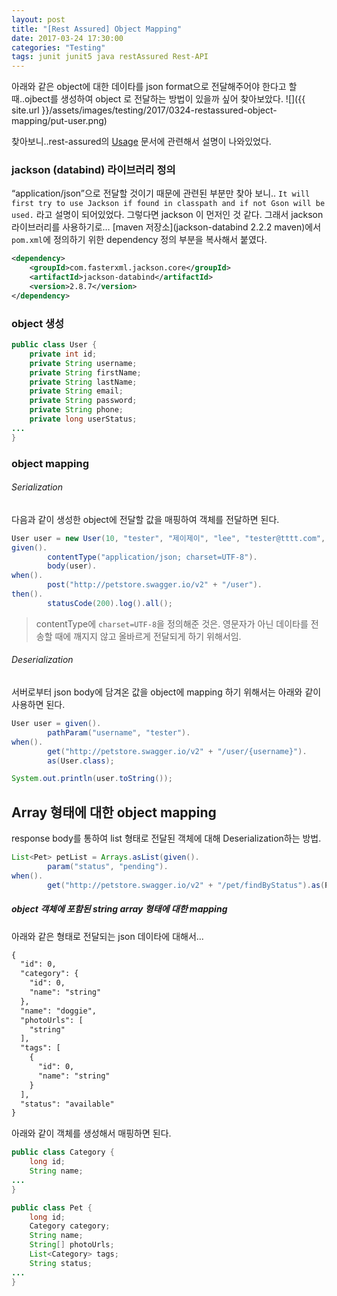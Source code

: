 ```yaml
---
layout: post
title: "[Rest Assured] Object Mapping"
date: 2017-03-24 17:30:00
categories: "Testing"
tags: junit junit5 java restAssured Rest-API
---
```


아래와 같은 object에 대한 데이타를 json format으로 전달해주어야 한다고  할 때..ojbect를 생성하여 object 로 전달하는 방법이 있을까 싶어 찾아보았다.
![]({{ site.url }}/assets/images/testing/2017/0324-restassured-object-mapping/put-user.png)

찾아보니..rest-assured의 [Usage](https://github.com/rest-assured/rest-assured/wiki/Usage#object-mapping) 문서에 관련해서 설명이 나와있었다.

### jackson (databind) 라이브러리 정의
“application/json”으로 전달할 것이기 때문에 관련된 부분만 찾아 보니.. `It will first try to use Jackson if found in classpath and if not Gson will be used.`  라고 설명이 되어있었다.
그렇다면 jackson 이 먼저인 것 같다. 그래서 jackson 라이브러리를 사용하기로…
[maven 저장소](jackson-databind 2.2.2 maven)에서  `pom.xml`에 정의하기 위한 dependency 정의 부분을 복사해서 붙였다.
```xml
<dependency>
    <groupId>com.fasterxml.jackson.core</groupId>
    <artifactId>jackson-databind</artifactId>
    <version>2.8.7</version>
</dependency>
```

### object 생성
```java
public class User {
    private int id;
    private String username;
    private String firstName;
    private String lastName;
    private String email;
    private String password;
    private String phone;
    private long userStatus;
...
}
```

### object mapping
###### Serialization
다음과 같이 생성한 object에 전달할 값을 매핑하여 객체를 전달하면 된다.
```java
User user = new User(10, "tester", "제이제이", "lee", "tester@tttt.com", "passwd", "010-1111-2222", 0L);
given().
        contentType("application/json; charset=UTF-8").
        body(user).
when().
        post("http://petstore.swagger.io/v2" + "/user").
then().
        statusCode(200).log().all();
```
> contentType에 `charset=UTF-8`을 정의해준 것은. 영문자가 아닌 데이타를 전송할 때에 깨지지 않고 올바르게 전달되게 하기 위해서임.  

###### Deserialization
서버로부터 json body에 담겨온 값을 object에 mapping 하기 위해서는 아래와 같이 사용하면 된다.
```java
User user = given().
        pathParam("username", "tester").
when().
        get("http://petstore.swagger.io/v2" + "/user/{username}").
        as(User.class);

System.out.println(user.toString());
```

## Array 형태에 대한 object mapping
response body를 통하여 list 형태로 전달된 객체에 대해 Deserialization하는 방법.
```java
List<Pet> petList = Arrays.asList(given().
        param("status", "pending").
when().
        get("http://petstore.swagger.io/v2" + "/pet/findByStatus").as(Pet[].class));
```

##### object 객체에 포함된 string array 형태에 대한 mapping
아래와 같은 형태로 전달되는 json 데이타에 대해서...
```xml
{
  "id": 0,
  "category": {
    "id": 0,
    "name": "string"
  },
  "name": "doggie",
  "photoUrls": [
    "string"
  ],
  "tags": [
    {
      "id": 0,
      "name": "string"
    }
  ],
  "status": "available"
}
```

아래와 같이 객체를 생성해서 매핑하면 된다.
```java
public class Category {
    long id;
    String name;
...
}

public class Pet {
    long id;
    Category category;
    String name;
    String[] photoUrls;
    List<Category> tags;
    String status;
...
}
```
